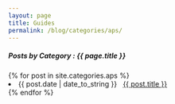 ```yaml
---
layout: page
title: Guides
permalink: /blog/categories/aps/
---
```


<h5> Posts by Category : {{ page.title }} </h5>

<div class="card">
    {% for post in site.categories.aps %}
        <li class="category-posts"><span>{{ post.date | date_to_string }}</span> &nbsp; <a href="{{ post.url }}">{{ post.title }}</a></li>
    {% endfor %}
</div>